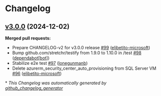 # Changelog

## [v3.0.0](https://github.com/Azure/terraform-azure-mdc-defender-plans-azure/tree/v3.0.0) (2024-12-02)

**Merged pull requests:**

- Prepare CHANGELOG-v2 for v3.0.0 release [\#99](https://github.com/Azure/terraform-azure-mdc-defender-plans-azure/pull/99) ([elibetito-microsoft](https://github.com/elibetito-microsoft))
- Bump github.com/stretchr/testify from 1.9.0 to 1.10.0 in /test [\#98](https://github.com/Azure/terraform-azure-mdc-defender-plans-azure/pull/98) ([dependabot[bot]](https://github.com/apps/dependabot))
- Stabilize e2e test [\#97](https://github.com/Azure/terraform-azure-mdc-defender-plans-azure/pull/97) ([lonegunmanb](https://github.com/lonegunmanb))
- Delete azurerm\_security\_center\_auto\_provisioning from SQL Server VM [\#96](https://github.com/Azure/terraform-azure-mdc-defender-plans-azure/pull/96) ([elibetito-microsoft](https://github.com/elibetito-microsoft))



\* *This Changelog was automatically generated by [github_changelog_generator](https://github.com/github-changelog-generator/github-changelog-generator)*
